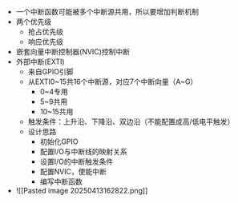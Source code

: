 - 一个中断函数可能被多个中断源共用，所以要增加判断机制
- 两个优先级
	- 抢占优先级
	- 响应优先级
- 嵌套向量中断控制器(NVIC)控制中断
- 外部中断(EXTI)
	- 来自GPIO引脚
	- 从EXTI0~15共16个中断源，对应7个中断向量（A~G）
		- 0~4专用
		- 5~9共用
		- 10~15共用
	- 触发条件：上升沿、下降沿、双边沿（不能配置成高/低电平触发）
	- 设计思路
		- 初始化GPIO
		- 配置I/O与中断线的映射关系
		- 设置I/O的中断触发条件
		- 配置NVIC，使能中断
		- 编写中断函数
- ![[Pasted image 20250413162822.png]]
